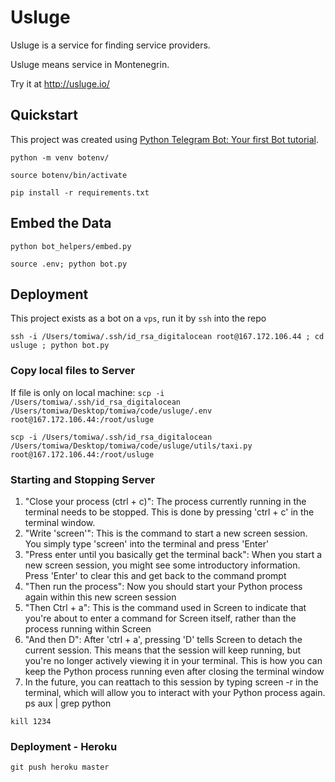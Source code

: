 # Usluge

Usluge is a service for finding service providers.

Usluge means service in Montenegrin.

Try it at http://usluge.io/

## Quickstart

This project was created using [Python Telegram Bot: Your first Bot tutorial](https://github.com/python-telegram-bot/python-telegram-bot/wiki/Extensions---Your-first-Bot).

`python -m venv botenv/`

`source botenv/bin/activate`

`pip install -r requirements.txt`

## Embed the Data
`python bot_helpers/embed.py`

`source .env; python bot.py`

## Deployment

This project exists as a bot on a `vps`, run it by `ssh` into the repo

`ssh -i /Users/tomiwa/.ssh/id_rsa_digitalocean root@167.172.106.44 ; cd usluge ; python bot.py`

### Copy local files to Server

If file is only on local machine:
`scp -i /Users/tomiwa/.ssh/id_rsa_digitalocean /Users/tomiwa/Desktop/tomiwa/code/usluge/.env root@167.172.106.44:/root/usluge`

`scp -i /Users/tomiwa/.ssh/id_rsa_digitalocean /Users/tomiwa/Desktop/tomiwa/code/usluge/utils/taxi.py root@167.172.106.44:/root/usluge`

### Starting and Stopping Server

1. "Close your process (ctrl + c)": The process currently running in the terminal needs to be stopped. This is done by pressing 'ctrl + c' in the terminal window.
2. "Write 'screen'": This is the command to start a new screen session. You simply type 'screen' into the terminal and press 'Enter'
3. "Press enter until you basically get the terminal back": When you start a new screen session, you might see some introductory information. Press 'Enter' to clear this and get back to the command prompt
4. "Then run the process": Now you should start your Python process again within this new screen session
5. "Then Ctrl + a": This is the command used in Screen to indicate that you're about to enter a command for Screen itself, rather than the process running within Screen
6. "And then D": After 'ctrl + a', pressing 'D' tells Screen to detach the current session. This means that the session will keep running, but you're no longer actively viewing it in your terminal. This is how you can keep the Python process running even after closing the terminal window
7. In the future, you can reattach to this session by typing screen -r in the terminal, which will allow you to interact with your Python process again.
ps aux | grep python

`kill 1234`

### Deployment - Heroku

`git push heroku master`
